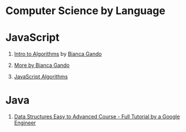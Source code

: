 # Computer Science by Language

# JavaScript

1. [Intro to Algorithms](https://slides.com/bgando/intro-to-algorithms/) by [Bianca Gando](https://twitter.com/BiancaGando)

1. [More by Bianca Gando](https://slides.com/bgando)

1. [JavaScript Algorithms](https://github.com/trekhleb/javascript-algorithms)


# Java

1. [Data Structures Easy to Advanced Course - Full Tutorial by a Google Engineer](https://www.youtube.com/watch?v=RBSGKlAvoiM&t=5492s)